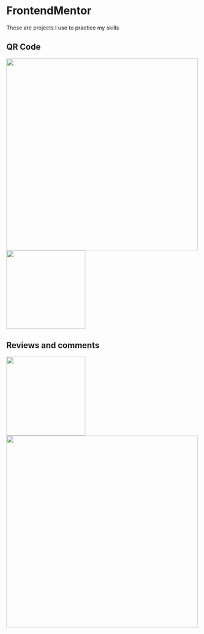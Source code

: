 # FrontendMentor
These are projects I use to practice my skills 

## QR Code

<div display="flex">
<img width="500px" src="https://res.cloudinary.com/dz209s6jk/image/upload/f_auto,q_auto,w_700/Challenges/cybxdhr4wewlscvco9dd.jpg" >
<img width="205.5px" src="https://res.cloudinary.com/dz209s6jk/image/upload/v1642681547/Challenges/iukeubiskdrj479qikjr.jpg" >
</div>

## Reviews and comments

<div display="flex">
<img width="205.5px" src="https://res.cloudinary.com/dz209s6jk/image/upload/v1652196854/Challenges/tlkowcepmgqv4j7j62t9.jpg" >
<img width="500px" src="https://res.cloudinary.com/dz209s6jk/image/upload/f_auto,q_auto,w_700/Challenges/rqjrs5fhup3ufygdjigk.jpg" >
</div>
